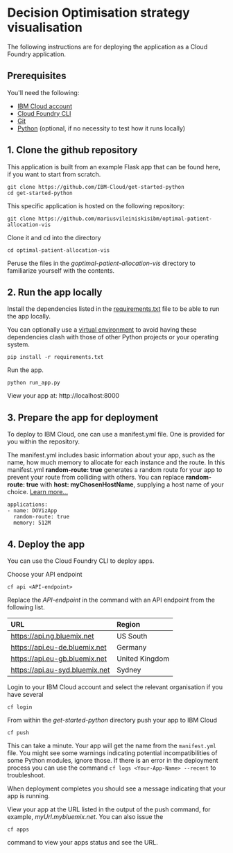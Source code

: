 # Decision Optimisation strategy visualisation

The following instructions are for deploying the application as a Cloud Foundry application.

## Prerequisites

You'll need the following:
* [IBM Cloud account](https://console.ng.bluemix.net/registration/)
* [Cloud Foundry CLI](https://github.com/cloudfoundry/cli#downloads)
* [Git](https://git-scm.com/downloads)
* [Python](https://www.python.org/downloads/) (optional, if no necessity to test how it runs locally)

## 1. Clone the github repository

This application is built from an example Flask app that can be found here, if you want to start from scratch.

  ```
git clone https://github.com/IBM-Cloud/get-started-python
cd get-started-python
  ```
This specific application is hosted on the following repository:
  ```
git clone https://github.com/mariusvileiniskisibm/optimal-patient-allocation-vis

  ```
Clone it and cd into the directory
  ```
cd optimal-patient-allocation-vis
  ```
  Peruse the files in the *goptimal-patient-allocation-vis* directory to familiarize yourself with the contents.

## 2. Run the app locally

Install the dependencies listed in the [requirements.txt](https://pip.readthedocs.io/en/stable/user_guide/#requirements-files) file to be able to run the app locally.

You can optionally use a [virtual environment](https://packaging.python.org/installing/#creating-and-using-virtual-environments) to avoid having these dependencies clash with those of other Python projects or your operating system.
  ```
pip install -r requirements.txt
  ```

Run the app.
  ```
python run_app.py
  ```

 View your app at: http://localhost:8000

## 3. Prepare the app for deployment

To deploy to IBM Cloud, one can use a manifest.yml file. One is provided for you within the repository.

The manifest.yml includes basic information about your app, such as the name, how much memory to allocate for each instance and the route. In this manifest.yml **random-route: true** generates a random route for your app to prevent your route from colliding with others.  You can replace **random-route: true** with **host: myChosenHostName**, supplying a host name of your choice. [Learn more...](https://console.bluemix.net/docs/manageapps/depapps.html#appmanifest)
 ```
 applications:
 - name: DOVizApp
   random-route: true
   memory: 512M
 ```

## 4. Deploy the app

You can use the Cloud Foundry CLI to deploy apps.

Choose your API endpoint
   ```
cf api <API-endpoint>
   ```

Replace the *API-endpoint* in the command with an API endpoint from the following list.

|URL                             |Region          |
|:-------------------------------|:---------------|
| https://api.ng.bluemix.net     | US South       |
| https://api.eu-de.bluemix.net  | Germany        |
| https://api.eu-gb.bluemix.net  | United Kingdom |
| https://api.au-syd.bluemix.net | Sydney         |

Login to your IBM Cloud account and select the relevant organisation if you have several

  ```
cf login
  ```

From within the *get-started-python* directory push your app to IBM Cloud
  ```
cf push
  ```

This can take a minute. Your app will get the name from the `manifest.yml` file. You might see some warnings indicating potential incompatibilities of some Python modules, ignore those. If there is an error in the deployment process you can use the command `cf logs <Your-App-Name> --recent` to troubleshoot.

When deployment completes you should see a message indicating that your app is running.

View your app at the URL listed in the output of the push command, for example, *myUrl.mybluemix.net*. You can also issue the
  ```
cf apps
  ```
  command to view your apps status and see the URL.